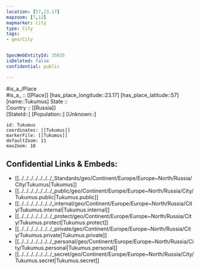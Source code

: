 ```yaml
---
location: [57,23.17] 
mapzoom: [7,12] 
mapmarker: city 
type: City
tags:
- geo/City


SpocWebEntityId: 35035
isDeleted: false
confidential: public

---
```

#is_a_/Place  
#is_a_ :: [[Place]] 
[has_place_longitude::23.17] 
[has_place_latitude::57] 
[name::Tukumus] 
State ::  
Country :: [[Russia]]  
[StateId::] 
[Population::] 
[Unknown::] 


```leaflet
id: Tukumus
coordinates: [[Tukumus]] 
markerFile: [[Tukumus]] 
defaultZoom: 11 
maxZoom: 18
```


## Confidential Links & Embeds: 
- [[../../../../../../../_Standards/geo/Continent/Europe/Europe~North/Russia/City/Tukumus|Tukumus]] 
- [[../../../../../../../_public/geo/Continent/Europe/Europe~North/Russia/City/Tukumus.public|Tukumus.public]] 
- [[../../../../../../../_internal/geo/Continent/Europe/Europe~North/Russia/City/Tukumus.internal|Tukumus.internal]] 
- [[../../../../../../../_protect/geo/Continent/Europe/Europe~North/Russia/City/Tukumus.protect|Tukumus.protect]] 
- [[../../../../../../../_private/geo/Continent/Europe/Europe~North/Russia/City/Tukumus.private|Tukumus.private]] 
- [[../../../../../../../_personal/geo/Continent/Europe/Europe~North/Russia/City/Tukumus.personal|Tukumus.personal]] 
- [[../../../../../../../_secret/geo/Continent/Europe/Europe~North/Russia/City/Tukumus.secret|Tukumus.secret]] 
